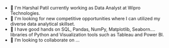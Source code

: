 - 👋 I'm Harshal Patil currently working as Data Analyst at Wipro Technologies.
- 👀 I'm looking for new competitive opportunities where I can utilized my diverse data analytical skillset.
- 🌱 I have good hands on SQL, Pandas, NumPy, Matplotlib, Seaborn.... libraries of Python and Visualization tools such as Tableau and Power BI.
- 💞️ I’m looking to collaborate on ...
  

<!---
harshalpatil51/harshalpatil51 is a ✨ special ✨ repository because its `README.md` (this file) appears on your GitHub profile.
You can click the Preview link to take a look at your changes.
--->
